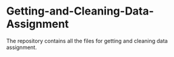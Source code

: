 # Getting-and-Cleaning-Data-Assignment
The repository contains all the files for getting and cleaning data assignment.
